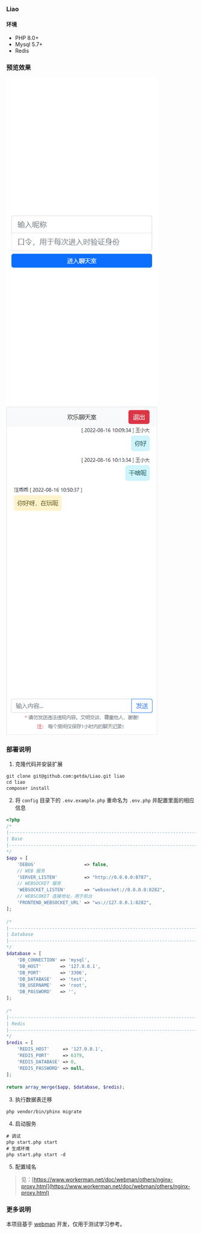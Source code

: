 ### Liao
#### 环境
* PHP 8.0+ 
* Mysql 5.7+
* Redis

### 预览效果
![Login](https://raw.githubusercontent.com/getda/Liao/main/preview/login.png)
![Chat](https://raw.githubusercontent.com/getda/Liao/main/preview/chat.png)

### 部署说明
1. 克隆代码并安装扩展
```shell
git clone git@github.com:getda/Liao.git liao
cd liao
composer install
```

2. 将 `config` 目录下的 `.env.example.php` 重命名为 `.env.php` 并配置里面的相应信息
```php
<?php
/*
|--------------------------------------------------------------------------
| Base
|--------------------------------------------------------------------------
*/
$app = [
    'DEBUG'                  => false,
    // WEB 服务
    'SERVER_LISTEN'          => "http://0.0.0.0:8787",
    // WEBSOCKET 服务
    'WEBSOCKET_LISTEN'       => "websocket://0.0.0.0:8282",
    // WEBSCOKET 连接地址，用于前台
    'FRONTEND_WEBSOCKET_URL' => "ws://127.0.0.1:8282",
];

/*
|--------------------------------------------------------------------------
| Database
|--------------------------------------------------------------------------
*/
$database = [
    'DB_CONNECTION' => 'mysql',
    'DB_HOST'       => '127.0.0.1',
    'DB_PORT'       => '3306',
    'DB_DATABASE'   => 'test',
    'DB_USERNAME'   => 'root',
    'DB_PASSWORD'   => '',
];

/*
|--------------------------------------------------------------------------
| Redis
|--------------------------------------------------------------------------
*/
$redis = [
    'REDIS_HOST'     => '127.0.0.1',
    'REDIS_PORT'     => 6379,
    'REDIS_DATABASE' => 0,
    'REDIS_PASSWORD' => null,
];

return array_merge($app, $database, $redis);
```
3. 执行数据表迁移
```shell
php vendor/bin/phinx migrate
```
4. 启动服务
```shell
# 调试
php start.php start
# 生成环境
php start.php start -d
```

5. 配置域名
> 见：[https://www.workerman.net/doc/webman/others/nginx-proxy.html](https://www.workerman.net/doc/webman/others/nginx-proxy.html)

### 更多说明
本项目基于 [webman](https://www.workerman.net/webman) 开发，仅用于测试学习参考。